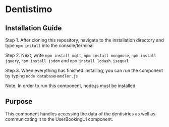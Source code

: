 # Dentistimo

## Installation Guide
Step 1. After cloning this repository, navigate to the installation directory and type `npm install` into the console/terminal

Step 2. Next, write `npm install mqtt`, `npm install mongoose`, `npm install jquery`, `npm install jsdom` and `npm install lodash.isequal`

Step 3. When everything has finished installing, you can run the component by typing `node databaseHandler.js`

Note. In order to run this component, node.js must be installed.

## Purpose
This component handles accessing the data of the dentistries as well as communicating it to the UserBookingUI component. 